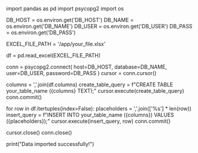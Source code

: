 import pandas as pd
import psycopg2
import os

DB_HOST = os.environ.get('DB_HOST')
DB_NAME = os.environ.get('DB_NAME')
DB_USER = os.environ.get('DB_USER')
DB_PASS = os.environ.get('DB_PASS')

EXCEL_FILE_PATH = '/app/your_file.xlsx'

df = pd.read_excel(EXCEL_FILE_PATH)

conn = psycopg2.connect(
    host=DB_HOST,
    database=DB_NAME,
    user=DB_USER,
    password=DB_PASS
)
cursor = conn.cursor()

columns = ','.join(df.columns)
create_table_query = f"CREATE TABLE your_table_name ({columns} TEXT);"
cursor.execute(create_table_query)
conn.commit()

for row in df.itertuples(index=False):
    placeholders = ','.join(['%s'] * len(row))
    insert_query = f"INSERT INTO your_table_name ({columns}) VALUES ({placeholders});"
    cursor.execute(insert_query, row)
    conn.commit()

cursor.close()
conn.close()

print("Data imported successfully!")
